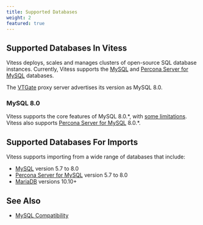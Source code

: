 ```yaml
---
title: Supported Databases  
weight: 2
featured: true
---
```


## Supported Databases In Vitess

Vitess deploys, scales and manages clusters of open-source SQL database instances. Currently, Vitess supports the [MySQL](https://www.mysql.com/) and [Percona Server for MySQL](https://www.percona.com/software/mysql-database/percona-server) databases.

The [VTGate](../../concepts/vtgate/) proxy server advertises its version as MySQL 8.0.

### MySQL 8.0

Vitess supports the core features of MySQL 8.0.\*,
with [some limitations](../../reference/compatibility/mysql-compatibility/). Vitess also
supports [Percona Server for MySQL](https://www.percona.com/software/mysql-database/percona-server) 8.0.\*.

## Supported Databases For Imports

Vitess supports importing from a wide range of databases that include: 

- [MySQL](https://www.mysql.com/) version 5.7 to 8.0
- [Percona Server for MySQL](https://www.percona.com/software/mysql-database/percona-server) version 5.7 to 8.0
- [MariaDB](https://mariadb.com) versions 10.10+

## See Also

+ [MySQL Compatibility](../../reference/compatibility/mysql-compatibility/)

